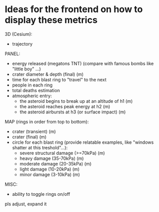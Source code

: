 # Ideas for the frontend on how to display these metrics
3D (Cesium):
- trajectory


PANEL:
- energy released (megatons TNT) (compare with famous bombs like "little boy" ...)
- crater diameter & depth (final) (m)
- time for each blast ring to "travel" to the next
- people in each ring
- total deaths estimation
- atmospheric entry: 
  - the asteroid begins to break up at an altitude of h1 (m)
  - the asteroid reaches peak energy at h2 (m)
  - the asteroid airbursts at h3 (or surface impact) (m)

MAP (rings in order from top to bottom):
- crater (transient) (m)
- crater (final) (m)
- circle for each blast ring (provide relatable examples, like "windows shatter at this treshold"...):
  - severe structural damage (>=70kPa) (m)
  - heavy damage (35-70kPa) (m)
  - moderate damage (20-35kPa) (m)
  - light damage (10-20kPa) (m)
  - minor damage (3-10kPa) (m)

MISC:
- ability to toggle rings on/off


pls adjust, expand it
